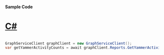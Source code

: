 #### Sample Code
# [C#](#tab/Csharp)

```C#

GraphServiceClient graphClient = new GraphServiceClient();
var getYammerActivityCounts = await graphClient.Reports.GetYammerActivityCounts.Request().GetAsync();

```
